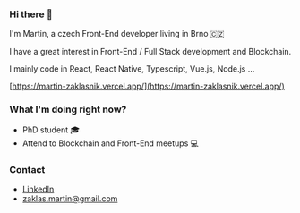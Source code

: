 ### Hi there 👋

I'm Martin, a czech Front-End developer living in Brno 🇨🇿

I have a great interest in Front-End / Full Stack development and Blockchain.

I mainly code in React, React Native, Typescript, Vue.js, Node.js ...

[https://martin-zaklasnik.vercel.app/](https://martin-zaklasnik.vercel.app/)

### What I'm doing right now?

- PhD student 🎓
- Attend to Blockchain and Front-End meetups 💻 

### Contact

- [LinkedIn](https://www.linkedin.com/in/zaklasnikm/)
- [zaklas.martin@gmail.com](mailto:zaklas.martin@gmail.com)

<!---
zakve/zakve is a ✨ special ✨ repository because its `README.md` (this file) appears on your GitHub profile.
You can click the Preview link to take a look at your changes.

Here are some ideas to get you started:

- 🔭 I’m currently working on ...
- 🌱 I’m currently learning ...
- 👯 I’m looking to collaborate on ...
- 🤔 I’m looking for help with ...
- 💬 Ask me about ...
- 📫 How to reach me: ...
- 😄 Pronouns: ...
- ⚡ Fun fact: ...

Emoji list:
https://gist.github.com/rxaviers/7360908
--->
